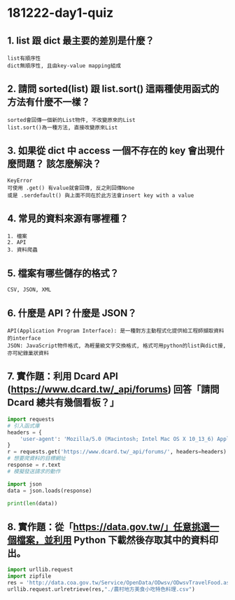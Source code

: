 # 181222-day1-quiz

## 1. list 跟 dict 最主要的差別是什麼？
```
list有順序性
dict無順序性, 且由key-value mapping組成
```
## 2. 請問 sorted(list) 跟 list.sort() 這兩種使用函式的方法有什麼不一樣？
```
sorted會回傳一個新的List物件, 不改變原來的List
list.sort()為一種方法, 直接改變原來List
```
## 3. 如果從 dict 中 access 一個不存在的 key 會出現什麼問題？ 該怎麼解決？
```
KeyError
可使用 .get() 有value就會回傳, 反之則回傳None
或是 .serdefault() 與上面不同在於此方法會insert key with a value
```
## 4. 常見的資料來源有哪裡種？
```
1. 檔案
2. API
3. 資料爬蟲
```
## 5. 檔案有哪些儲存的格式？
```
CSV, JSON, XML
```
## 6. 什麼是 API？什麼是 JSON？
```
API(Application Program Interface): 是一種對方主動程式化提供給工程師擷取資料的interface
JSON: JavaScript物件格式, 為輕量級文字交換格式, 格式可用python的list與dict接, 亦可紀錄巢狀資料
```
## 7. 實作題：利用 Dcard API (https://www.dcard.tw/_api/forums) 回答「請問 Dcard 總共有幾個看板？」

```python
import requests
# 引入函式庫
headers = {
    'user-agent': 'Mozilla/5.0 (Macintosh; Intel Mac OS X 10_13_6) AppleWebKit/537.36 (KHTML, like Gecko) Chrome/71.0.3578.98 Safari/537.36'
}
r = requests.get('https://www.dcard.tw/_api/forums/', headers=headers)
# 想要爬資料的目標網址
response = r.text
# 模擬發送請求的動作

import json
data = json.loads(response)

print(len(data))
```

## 8. 實作題：從「https://data.gov.tw/」任意挑選一個檔案，並利用 Python 下載然後存取其中的資料印出。

```python
import urllib.request
import zipfile 
res = 'http://data.coa.gov.tw/Service/OpenData/ODwsv/ODwsvTravelFood.aspx?FOTT=CSV'
urllib.request.urlretrieve(res,"./農村地方美食小吃特色料理.csv")
```




